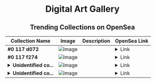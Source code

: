 <div align="center">

# Digital Art Gallery

## Trending Collections on OpenSea

| Collection Name                       | Image                                                                                     | Description                       | OpenSea Link                                                                                          |
|---------------------------------------|-------------------------------------------------------------------------------------------|-----------------------------------|--------------------------------------------------------------------------------------------------------|
| **#0 117 d072** | ![Image](https://i2.seadn.io/base/0x2ebd4845c54c605b2a1cc8dafecab2db12c57cf0/53834f05a4c1a44a3127b0358dc117/f053834f05a4c1a44a3127b0358dc117.jpeg?w=200&auto=format) |  | <details><summary>Link</summary>[#0 117 d072](https://opensea.io/collection/0-117-d072)</details> |
| **#0 117 f274** | ![Image](https://i2.seadn.io/base/0x2ebd4845c54c605b2a1cc8dafecab2db12c57cf0/53834f05a4c1a44a3127b0358dc117/f053834f05a4c1a44a3127b0358dc117.jpeg?w=200&auto=format) |  | <details><summary>Link</summary>[#0 117 f274](https://opensea.io/collection/0-117-f274)</details> |
| **<details><summary>Unidentified co...</summary>Unidentified contract cd5ae0ff-4aba-46ca-93bc-e676f43c6aee</details>** | ![Image](https://i2.seadn.io/optimism/0xaa5a57aea0360a3ef97ca3dbd730dfef1fef5765/0553b06cfcbe6ba9b1e38bdc613fda/0e0553b06cfcbe6ba9b1e38bdc613fda.jpeg?w=200&auto=format) |  | <details><summary>Link</summary>[Unidentified contract cd5ae0ff-4aba-46ca-93bc-e676f43c6aee](https://opensea.io/collection/unidentified-contract-cd5ae0ff-4aba-46ca-93bc-e676)</details> |
| **<details><summary>Unidentified co...</summary>Unidentified contract e0580c98-b479-48b8-8d7e-8b7df1bac60a</details>** | ![Image](https://i2.seadn.io/optimism/0x579e4f4a7e577ef5ac6e9221ca8f11dd6d43316d/6404459f0a28661c41bd910f8b5899/e86404459f0a28661c41bd910f8b5899.png?w=200&auto=format) |  | <details><summary>Link</summary>[Unidentified contract e0580c98-b479-48b8-8d7e-8b7df1bac60a](https://opensea.io/collection/unidentified-contract-e0580c98-b479-48b8-8d7e-8b7d)</details> |

</div>